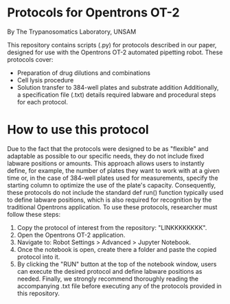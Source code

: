 # Protocols for Opentrons OT-2
By The Trypanosomatics Laboratory, UNSAM

This repository contains scripts (.py) for protocols described in our paper, designed for use with the Opentrons OT-2 automated pipetting robot. These protocols cover:
- Preparation of drug dilutions and combinations
- Cell lysis procedure
- Solution transfer to 384-well plates and substrate addition
Additionally, a specification file (.txt) details required labware and procedural steps for each protocol.

# How to use this protocol

Due to the fact that the protocols were designed to be as "flexible" and adaptable as possible to our specific needs, they do not include fixed labware positions or amounts. This approach allows users to instantly define, for example, the number of plates they want to work with at a given time or, in the case of 384-well plates used for measurements, specify the starting column to optimize the use of the plate's capacity. Consequently, these protocols do not include the standard def run() function typically used to define labware positions, which is also required for recognition by the traditional Opentrons application.
To use these protocols, researcher must follow these steps:
1. Copy the protocol of interest from the repository: "LINKKKKKKKK".
2. Open the Opentrons OT-2 application.
3. Navigate to: Robot Settings > Advanced > Jupyter Notebook.
3. Once the notebook is open, create there a folder and paste the copied protocol into it.
4. By clicking the "RUN" button at the top of the notebook window, users can execute the desired protocol and define labware positions as needed.
Finally, we strongly recommend thoroughly reading the accompanying .txt file before executing any of the protocols provided in this repository.
